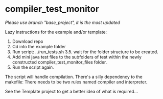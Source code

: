 # compiler_test_monitor

*Please use branch "base_project", it is the most updated*


Lazy instructions for the example and/or template:
1. Download repo
2. Cd into the example folder
3. Run script: ../run_tests.sh
3.5. wait for the folder structure to be created.
4. Add mini java test files to the subfolders of test within the newly constructed compiler_test_monitor_files folder.
5. Run the script again.


The script will handle compilation.
There's a silly dependency to the makefile:
There needs to be two rules named compiler and interpreter.

See the Template project to get a better idea of what is required...

